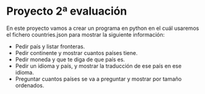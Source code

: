 # Proyecto 2ª evaluación

En este proyecto vamos a crear un programa en python en el cuál usaremos el fichero countries.json para mostrar la siguiente información:

* Pedir país y listar fronteras.
* Pedir continente y mostrar cuantos países tiene.
* Pedir moneda y que te diga de que país es.
* Pedir un idioma y país, y mostrar la traducción de ese país en ese idioma.
* Preguntar cuantos países se va a preguntar y mostrar por tamaño ordenados.